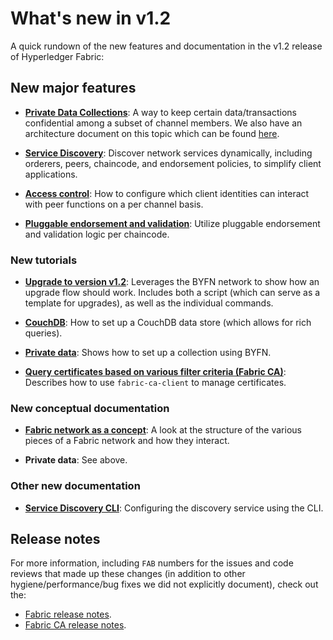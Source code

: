 # What's new in v1.2

A quick rundown of the new features and documentation in the v1.2 release of
Hyperledger Fabric:

## New major features

* **[Private Data Collections](https://hyperledger-fabric.readthedocs.io/en/release-1.2/private-data/private-data.html)**:
  A way to keep certain data/transactions confidential among a subset of channel
  members. We also have an architecture document on this topic which can be found
  [here](https://hyperledger-fabric.readthedocs.io/en/release-1.2/private-data-arch.html).

* **[Service Discovery](https://hyperledger-fabric.readthedocs.io/en/release-1.2/discovery-overview.html)**:
  Discover network services dynamically, including orderers, peers, chaincode,
  and endorsement policies, to simplify client applications.

* **[Access control](https://hyperledger-fabric.readthedocs.io/en/release-1.2/access_control.html)**:
  How to configure which client identities can interact with peer functions on a
  per channel basis.

* **[Pluggable endorsement and validation](https://hyperledger-fabric.readthedocs.io/en/release-1.2/pluggable_endorsement_and_validation.html)**:
  Utilize pluggable endorsement and validation logic per chaincode.

### New tutorials

* **[Upgrade to version v1.2](https://hyperledger-fabric.readthedocs.io/en/release-1.2/upgrade_to_newest_version.html)**:
  Leverages the BYFN network to show how an upgrade flow should work. Includes
  both a script (which can serve as a template for upgrades), as well as the
  individual commands.

* **[CouchDB](https://hyperledger-fabric.readthedocs.io/en/release-1.2/couchdb_tutorial.html)**:
  How to set up a CouchDB data store (which allows for rich queries).

* **[Private data](https://hyperledger-fabric.readthedocs.io/en/release-1.2/private_data_tutorial.html)**:
  Shows how to set up a collection using BYFN.

* **[Query certificates based on various filter criteria (Fabric CA)](https://hyperledger-fabric-ca.readthedocs.io/en/latest/users-guide.html#manage-certificates)**:
  Describes how to use `fabric-ca-client` to manage certificates.

### New conceptual documentation

* **[Fabric network as a concept](https://hyperledger-fabric.readthedocs.io/en/release-1.2/network/network.html)**:
  A look at the structure of the various pieces of a Fabric network and how they
  interact.

* **Private data**: See above.

### Other new documentation

* **[Service Discovery CLI](https://hyperledger-fabric.readthedocs.io/en/release-1.2/discovery-cli.html)**:
  Configuring the discovery service using the CLI.

## Release notes

For more information, including `FAB` numbers for the issues and code reviews
that made up these changes (in addition to other hygiene/performance/bug fixes
we did not explicitly document), check out the:

* [Fabric release notes](https://github.com/hyperledger/fabric/releases/tag/v1.2.0).
* [Fabric CA release notes](https://github.com/hyperledger/fabric-ca/releases/tag/v1.2.0).

<!--- Licensed under Creative Commons Attribution 4.0 International License
https://creativecommons.org/licenses/by/4.0/ -->
